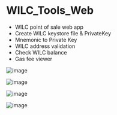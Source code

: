 # WILC_Tools_Web

- WILC point of sale web app
- Create WILC keystore file & PrivateKey
- Mnemonic to Private Key
- WILC address validation
- Check WILC balance
- Gas fee viewer

![image](https://user-images.githubusercontent.com/58973431/113344603-f5baa180-9339-11eb-8b72-6b89a5bb90c9.png)


![image](https://user-images.githubusercontent.com/58973431/113344621-fd7a4600-9339-11eb-9980-91585184564e.png)


![image](https://user-images.githubusercontent.com/58973431/113345820-a8d7ca80-933b-11eb-8bc0-3a3328a4fb03.png)


![image](https://user-images.githubusercontent.com/58973431/113344660-09fe9e80-933a-11eb-8f00-48d7dd4fb7fc.png)
